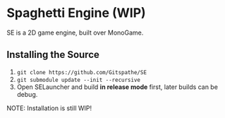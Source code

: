 # Spaghetti Engine (WIP)
SE is a 2D game engine, built over MonoGame.

## Installing the Source
1. `git clone https://github.com/Gitspathe/SE`
2. `git submodule update --init --recursive`
3. Open SELauncher and build <b>in release mode</b> first, later builds can be debug.

NOTE: Installation is still WIP!
